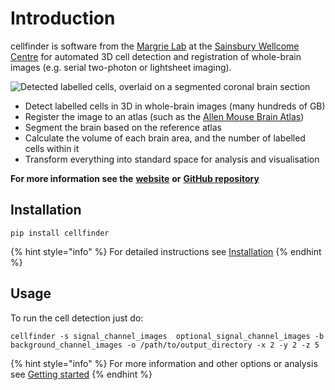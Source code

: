 # Introduction

cellfinder is software from the [Margrie Lab](https://www.sainsburywellcome.org/web/groups/margrie-lab) at the [Sainsbury Wellcome Centre](https://www.sainsburywellcome.org/web/) for automated 3D cell detection and registration of whole-brain images \(e.g. serial two-photon or lightsheet imaging\).

![Detected labelled cells, overlaid on a segmented coronal brain section](https://cellfinder.info/images/cells.png)

* Detect labelled cells in 3D in whole-brain images \(many hundreds of GB\)
* Register the image to an atlas \(such as the [Allen Mouse Brain Atlas](https://atlas.brain-map.org/atlas?atlas=602630314)\)
* Segment the brain based on the reference atlas
* Calculate the volume of each brain area, and the number of labelled cells within it
* Transform everything into standard space for analysis and visualisation

**For more information see the** [**website**](https://cellfinder.info) **or** [**GitHub repository**](https://github.com/SainsburyWellcomeCentre/cellfinder)

## Installation

```text
pip install cellfinder
```

{% hint style="info" %}
For detailed instructions see [Installation](installation/installation.md)
{% endhint %}

## Usage

To run the cell detection just do:

```text
cellfinder -s signal_channel_images  optional_signal_channel_images -b background_channel_images -o /path/to/output_directory -x 2 -y 2 -z 5
```

{% hint style="info" %}
For more information and other options or analysis see [Getting started](user-guide/getting-started.md)
{% endhint %}

